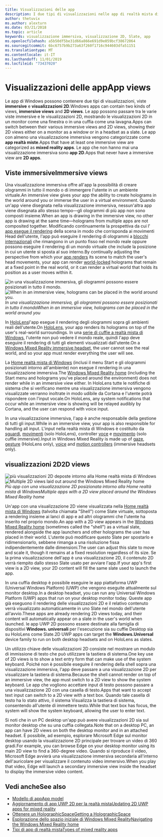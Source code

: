 ```yaml
---
title: Visualizzazioni delle app
description: I due tipi di visualizzazioni nelle app di realtà mista di Windows sono viste immersive e visualizzazioni 2D.
author: thetuvix
ms.author: alexturn
ms.date: 03/21/2018
ms.topic: article
keywords: visualizzazione immersiva, visualizzazione 2D, Slate, app
ms.openlocfilehash: a5b50df5be31d66a866e691d9e059bcf38672064
ms.sourcegitcommit: 6bc6757b9b273a63f260f1716c944603dfa51151
ms.translationtype: MT
ms.contentlocale: it-IT
ms.lasthandoff: 11/01/2019
ms.locfileid: "73437020"
---
```

# <a name="app-views"></a><span data-ttu-id="3fd45-104">Visualizzazioni delle app</span><span class="sxs-lookup"><span data-stu-id="3fd45-104">App views</span></span>

<span data-ttu-id="3fd45-105">Le app di Windows possono contenere due tipi di visualizzazioni, viste **immersive** e **visualizzazioni 2D**.</span><span class="sxs-lookup"><span data-stu-id="3fd45-105">Windows apps can contain two kinds of views, **immersive views** and **2D views**.</span></span> <span data-ttu-id="3fd45-106">Le app possono passare tra le varie viste immersive e le visualizzazioni 2D, mostrando le visualizzazioni 2D in un monitor come una finestra o in una cuffia come una lavagna.</span><span class="sxs-lookup"><span data-stu-id="3fd45-106">Apps can switch between their various immersive views and 2D views, showing their 2D views either on a monitor as a window or in a headset as a slate.</span></span> <span data-ttu-id="3fd45-107">Le app con almeno una visualizzazione immersiva vengono categorizzate come **app realtà miste**.</span><span class="sxs-lookup"><span data-stu-id="3fd45-107">Apps that have at least one immersive view are categorized as **mixed reality apps**.</span></span> <span data-ttu-id="3fd45-108">Le app che non hanno mai una visualizzazione immersiva sono **app 2D**.</span><span class="sxs-lookup"><span data-stu-id="3fd45-108">Apps that never have a immersive view are **2D apps**.</span></span>

## <a name="immersive-views"></a><span data-ttu-id="3fd45-109">Viste immersive</span><span class="sxs-lookup"><span data-stu-id="3fd45-109">Immersive views</span></span>

<span data-ttu-id="3fd45-110">Una visualizzazione immersiva offre all'app la possibilità di creare ologrammi in tutto il mondo o di immergere l'utente in un ambiente virtuale.</span><span class="sxs-lookup"><span data-stu-id="3fd45-110">An immersive view gives your app the ability to create holograms in the world around you or immerse the user in a virtual environment.</span></span> <span data-ttu-id="3fd45-111">Quando un'app viene disegnata nella visualizzazione immersiva, nessun'altra app viene disegnata allo stesso tempo&mdash;gli ologrammi di più app non sono composti insieme.</span><span class="sxs-lookup"><span data-stu-id="3fd45-111">When an app is drawing in the immersive view, no other app is drawing at the same time&mdash;holograms from multiple apps are not composited together.</span></span> <span data-ttu-id="3fd45-112">Modificando continuamente la prospettiva da cui l' [app esegue il rendering](rendering.md) della scena in modo che corrisponda ai movimenti Head dell'utente, l'app può eseguire il rendering di ologrammi a [blocchi internazionali](coordinate-systems.md) che rimangono in un punto fisso nel mondo reale oppure possono eseguire il rendering di un mondo virtuale che include la posizione in cui un utente si sposta al suo interno.</span><span class="sxs-lookup"><span data-stu-id="3fd45-112">By continually adjusting the perspective from which your [app renders](rendering.md) its scene to match the user's head movements, your app can render [world-locked](coordinate-systems.md) holograms that remain at a fixed point in the real world, or it can render a virtual world that holds its position as a user moves within it.</span></span>

<span data-ttu-id="3fd45-113">![in una visualizzazione immersiva, gli ologrammi possono essere posizionati in tutto il mondo.](images/designoverview-940px.jpg)</span><span class="sxs-lookup"><span data-stu-id="3fd45-113">![When in an immersive view, holograms can be placed in the world around you.](images/designoverview-940px.jpg)</span></span><br>
<span data-ttu-id="3fd45-114">*In una visualizzazione immersiva, gli ologrammi possono essere posizionati in tutto il mondo*</span><span class="sxs-lookup"><span data-stu-id="3fd45-114">*When in an immersive view, holograms can be placed in the world around you*</span></span>

<span data-ttu-id="3fd45-115">In [HoloLens](hololens-hardware-details.md)l'app esegue il rendering degli ologrammi sopra gli ambienti reali dell'utente.</span><span class="sxs-lookup"><span data-stu-id="3fd45-115">On [HoloLens](hololens-hardware-details.md), your app renders its holograms on top of the user's real-world surroundings.</span></span> <span data-ttu-id="3fd45-116">In una [serie di cuffie a realtà mista di Windows](immersive-headset-hardware-details.md), l'utente non può vedere il mondo reale, quindi l'app deve eseguire il rendering di tutti gli elementi visualizzati dall'utente.</span><span class="sxs-lookup"><span data-stu-id="3fd45-116">On a [Windows Mixed Reality immersive headset](immersive-headset-hardware-details.md), the user cannot see the real world, and so your app must render everything the user will see.</span></span>

<span data-ttu-id="3fd45-117">La [Home realtà mista di Windows](navigating-the-windows-mixed-reality-home.md) (inclusi il menu Start e gli ologrammi posizionati intorno all'ambiente) non esegue il rendering in una visualizzazione immersiva.</span><span class="sxs-lookup"><span data-stu-id="3fd45-117">The [Windows Mixed Reality home](navigating-the-windows-mixed-reality-home.md) (including the Start menu and holograms you've placed around the environment) does not render while in an immersive view either.</span></span> <span data-ttu-id="3fd45-118">In HoloLens tutte le notifiche di sistema che si verificano mentre una visualizzazione immersiva vengono visualizzate verranno inoltrate in modo udibile da Cortana e l'utente potrà rispondere con l'input vocale.</span><span class="sxs-lookup"><span data-stu-id="3fd45-118">On HoloLens, any system notifications that occur while an immersive view is showing will be relayed audibly by Cortana, and the user can respond with voice input.</span></span>

<span data-ttu-id="3fd45-119">In una visualizzazione immersiva, l'app è anche responsabile della gestione di tutti gli input.</span><span class="sxs-lookup"><span data-stu-id="3fd45-119">While in an immersive view, your app is also responsible for handling all input.</span></span> <span data-ttu-id="3fd45-120">L'input nella realtà mista di Windows è costituito da [sguardi](gaze-and-commit.md), [movimenti](gaze-and-commit.md#composite-gestures) (solo HoloLens), controller [voce](voice-input.md) e [movimento](motion-controllers.md) (solo cuffie immersive).</span><span class="sxs-lookup"><span data-stu-id="3fd45-120">Input in Windows Mixed Reality is made up of [gaze](gaze-and-commit.md), [gesture](gaze-and-commit.md#composite-gestures) (HoloLens only), [voice](voice-input.md) and [motion controllers](motion-controllers.md) (immersive headsets only).</span></span>

## <a name="2d-views"></a><span data-ttu-id="3fd45-121">visualizzazioni 2D</span><span class="sxs-lookup"><span data-stu-id="3fd45-121">2D views</span></span>

<span data-ttu-id="3fd45-122">![più visualizzazioni 2D deposte intorno alla Home realtà mista di Windows](images/teleportation-940px.png)</span><span class="sxs-lookup"><span data-stu-id="3fd45-122">![Multiple 2D views laid out around the Windows Mixed Reality home](images/teleportation-940px.png)</span></span><br>
<span data-ttu-id="3fd45-123">*Più app con una visualizzazione 2D posizionata intorno alla Home realtà mista di Windows*</span><span class="sxs-lookup"><span data-stu-id="3fd45-123">*Multiple apps with a 2D view placed around the Windows Mixed Reality home*</span></span>

<span data-ttu-id="3fd45-124">Un'app con una visualizzazione 2D viene visualizzata nella [Home realtà mista di Windows](navigating-the-windows-mixed-reality-home.md) (talvolta chiamata "Shell") come Slate virtuale, sottoposta a rendering insieme ai lanci di app e ad altri ologrammi che l'utente ha inserito nel proprio mondo.</span><span class="sxs-lookup"><span data-stu-id="3fd45-124">An app with a 2D view appears in the [Windows Mixed Reality home](navigating-the-windows-mixed-reality-home.md) (sometimes called the "shell") as a virtual slate, rendered alongside the app launchers and other holograms the user has placed in their world.</span></span> <span data-ttu-id="3fd45-125">L'utente può modificare questo Slate per spostarlo e ridimensionarlo, sebbene rimanga a una risoluzione fissa indipendentemente dalle dimensioni.</span><span class="sxs-lookup"><span data-stu-id="3fd45-125">The user can adjust this slate to move and scale it, though it remains at a fixed resolution regardless of its size.</span></span> <span data-ttu-id="3fd45-126">Se la prima visualizzazione dell'app è una visualizzazione 2D, il contenuto 2D verrà riempito dallo stesso Slate usato per avviare l'app.</span><span class="sxs-lookup"><span data-stu-id="3fd45-126">If your app's first view is a 2D view, your 2D content will fill the same slate used to launch the app.</span></span>

<span data-ttu-id="3fd45-127">In una cuffia desktop è possibile eseguire le app piattaforma UWP (Universal Windows Platform) (UWP) che vengono eseguite attualmente sul monitor desktop.</span><span class="sxs-lookup"><span data-stu-id="3fd45-127">In a desktop headset, you can run any Universal Windows Platform (UWP) apps that run on your desktop monitor today.</span></span> <span data-ttu-id="3fd45-128">Queste app già eseguono il rendering delle visualizzazioni 2D e il relativo contenuto verrà visualizzato automaticamente in uno Slate nel mondo dell'utente all'avvio.</span><span class="sxs-lookup"><span data-stu-id="3fd45-128">These apps are already rendering 2D views today, and their content will automatically appear on a slate in the user's world when launched.</span></span> <span data-ttu-id="3fd45-129">le app UWP 2D possono essere destinate alla famiglia di dispositivi **Windows. universali** per l'esecuzione sia su cuffie Desktop sia su HoloLens come Slate.</span><span class="sxs-lookup"><span data-stu-id="3fd45-129">2D UWP apps can target the **Windows.Universal** device family to run on both desktop headsets and on HoloLens as slates.</span></span>

<span data-ttu-id="3fd45-130">Un utilizzo chiave delle visualizzazioni 2D consiste nel mostrare un modulo di immissione di testo che può utilizzare la tastiera di sistema.</span><span class="sxs-lookup"><span data-stu-id="3fd45-130">One key use of 2D views is to show a text entry form that can make use of the system keyboard.</span></span> <span data-ttu-id="3fd45-131">Poiché non è possibile eseguire il rendering della shell sopra una visualizzazione immersiva, l'app deve passare a una visualizzazione 2D per visualizzare la tastiera di sistema.</span><span class="sxs-lookup"><span data-stu-id="3fd45-131">Because the shell cannot render on top of an immersive view, the app must switch to a 2D view to show the system keyboard.</span></span> <span data-ttu-id="3fd45-132">Le app che vogliono accettare input di testo possono passare a una visualizzazione 2D con una casella di testo.</span><span class="sxs-lookup"><span data-stu-id="3fd45-132">Apps that want to accept text input can switch to a 2D view with a text box.</span></span> <span data-ttu-id="3fd45-133">Quando tale casella di testo ha lo stato attivo, il sistema Visualizza la tastiera di sistema, consentendo all'utente di immettere testo.</span><span class="sxs-lookup"><span data-stu-id="3fd45-133">While that text box has focus, the system will show the system keyboard, allowing the user to enter text.</span></span>

<span data-ttu-id="3fd45-134">Si noti che in un PC desktop un'app può avere visualizzazioni 2D sia sul monitor desktop che su una cuffia collegata.</span><span class="sxs-lookup"><span data-stu-id="3fd45-134">Note that on a desktop PC, an app can have 2D views on both the desktop monitor and in an attached headset.</span></span> <span data-ttu-id="3fd45-135">È possibile, ad esempio, esplorare Microsoft Edge sul monitor desktop usando la visualizzazione 2D principale per trovare un video di 360 gradi.</span><span class="sxs-lookup"><span data-stu-id="3fd45-135">For example, you can browse Edge on your desktop monitor using its main 2D view to find a 360-degree video.</span></span> <span data-ttu-id="3fd45-136">Quando si riproduce il video, Microsoft Edge avvierà una visualizzazione immersiva secondaria all'interno dell'auricolare per visualizzare il contenuto video immersivo.</span><span class="sxs-lookup"><span data-stu-id="3fd45-136">When you play that video, Edge will launch a secondary immersive view inside the headset to display the immersive video content.</span></span>

## <a name="see-also"></a><span data-ttu-id="3fd45-137">Vedi anche</span><span class="sxs-lookup"><span data-stu-id="3fd45-137">See also</span></span>

* [<span data-ttu-id="3fd45-138">Modello di app</span><span class="sxs-lookup"><span data-stu-id="3fd45-138">App model</span></span>](app-model.md)
* [<span data-ttu-id="3fd45-139">Aggiornamento di app UWP 2D per la realtà mista</span><span class="sxs-lookup"><span data-stu-id="3fd45-139">Updating 2D UWP apps for mixed reality</span></span>](building-2d-apps.md)
* [<span data-ttu-id="3fd45-140">Ottenere un HolographicSpace</span><span class="sxs-lookup"><span data-stu-id="3fd45-140">Getting a HolographicSpace</span></span>](getting-a-holographicspace.md)
* [<span data-ttu-id="3fd45-141">Esplorazione dello spazio iniziale di Windows Mixed Reality</span><span class="sxs-lookup"><span data-stu-id="3fd45-141">Navigating the Windows Mixed Reality home</span></span>](navigating-the-windows-mixed-reality-home.md)
* [<span data-ttu-id="3fd45-142">Tipi di app di realtà mista</span><span class="sxs-lookup"><span data-stu-id="3fd45-142">Types of mixed reality apps</span></span>](types-of-mixed-reality-apps.md)

